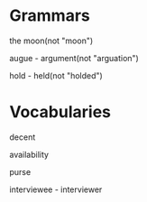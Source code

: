 # Grammars
the moon(not "moon")

augue - argument(not "arguation")

hold - held(not "holded")

# Vocabularies

decent

availability

purse

interviewee - interviewer
